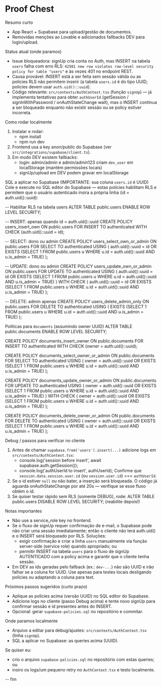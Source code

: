# Proof Chest

Resumo curto

- App React + Supabase para upload/gestão de documentos.
- Removidas menções ao Lovable e adicionados fallbacks DEV para login/upload.

Status atual (onde paramos)

- Issue bloqueadora: signUp cria conta no Auth, mas INSERT na tabela `users` falha com erro RLS: `42501 new row violates row-level security policy for table "users"` e às vezes 401 no endpoint REST.
- Causa provável: INSERT está a ser feita sem sessão válida ou as policies RLS não permitem inserir (a tabela `users.id` é do tipo UUID; policies devem usar `auth.uid()::uuid`).
- Código relevante: `src/contexts/AuthContext.tsx` (função `signUp`) — já implementa tentativas para obter `authUserId` (getSession / signInWithPassword / onAuthStateChange wait), mas o INSERT continua a ser bloqueado enquanto não existir sessão ou se policy estiver incorreta.

Como rodar localmente

1. Instalar e rodar:
   - npm install
   - npm run dev
2. Frontend usa a key anon/public do Supabase (ver `src/integrations/supabase/client.ts`).
3. Em modo DEV existem fallbacks:
   - login: admin/admin e admin/admin123 criam `dev_user` em localStorage (mantém permissões locais)
   - signUp/upload em DEV podem gravar em localStorage

SQL a aplicar no Supabase (IMPORTANTE: sua coluna `users.id` é UUID)
Cole e execute no SQL editor do Supabase — estas policies habilitam RLS e permitem que o usuário autenticado insira a própria linha (id = auth.uid()::uuid):

-- Habilitar RLS na tabela users
ALTER TABLE public.users ENABLE ROW LEVEL SECURITY;

-- INSERT: apenas quando id = auth.uid()::uuid
CREATE POLICY users_insert_own
ON public.users
FOR INSERT
TO authenticated
WITH CHECK (auth.uid()::uuid = id);

-- SELECT: dono ou admin
CREATE POLICY users_select_own_or_admin
ON public.users
FOR SELECT
TO authenticated
USING (
auth.uid()::uuid = id
OR EXISTS (SELECT 1 FROM public.users u WHERE u.id = auth.uid()::uuid AND u.is_admin = TRUE)
);

-- UPDATE: dono ou admin
CREATE POLICY users_update_own_or_admin
ON public.users
FOR UPDATE
TO authenticated
USING (
auth.uid()::uuid = id
OR EXISTS (SELECT 1 FROM public.users u WHERE u.id = auth.uid()::uuid AND u.is_admin = TRUE)
)
WITH CHECK (
auth.uid()::uuid = id
OR EXISTS (SELECT 1 FROM public.users u WHERE u.id = auth.uid()::uuid AND u.is_admin = TRUE)
);

-- DELETE: admin apenas
CREATE POLICY users_delete_admin_only
ON public.users
FOR DELETE
TO authenticated
USING (
EXISTS (SELECT 1 FROM public.users u WHERE u.id = auth.uid()::uuid AND u.is_admin = TRUE)
);

Políticas para `documents` (assumindo owner UUID)
ALTER TABLE public.documents ENABLE ROW LEVEL SECURITY;

CREATE POLICY documents_insert_owner
ON public.documents
FOR INSERT
TO authenticated
WITH CHECK (owner = auth.uid()::uuid);

CREATE POLICY documents_select_owner_or_admin
ON public.documents
FOR SELECT
TO authenticated
USING (
owner = auth.uid()::uuid
OR EXISTS (SELECT 1 FROM public.users u WHERE u.id = auth.uid()::uuid AND u.is_admin = TRUE)
);

CREATE POLICY documents_update_owner_or_admin
ON public.documents
FOR UPDATE
TO authenticated
USING (
owner = auth.uid()::uuid
OR EXISTS (SELECT 1 FROM public.users u WHERE u.id = auth.uid()::uuid AND u.is_admin = TRUE)
)
WITH CHECK (
owner = auth.uid()::uuid
OR EXISTS (SELECT 1 FROM public.users u WHERE u.id = auth.uid()::uuid AND u.is_admin = TRUE)
);

CREATE POLICY documents_delete_owner_or_admin
ON public.documents
FOR DELETE
TO authenticated
USING (
owner = auth.uid()::uuid
OR EXISTS (SELECT 1 FROM public.users u WHERE u.id = auth.uid()::uuid AND u.is_admin = TRUE)
);

Debug / passos para verificar no cliente

1. Antes de chamar `supabase.from('users').insert(...)` adicione logs em `src/contexts/AuthContext.tsx`:
   - console.log('session before insert', await supabase.auth.getSession());
   - console.log('authUserId to insert', authUserId);
     Confirme que `session.data.session.user.id` (ou `session.user.id`) === `authUserId`.
2. Se o id estiver `null` ou não bater, a inserção será bloqueada. O código já aguarda onAuthStateChange por até 20s — verifique se esse fluxo obtém o id.
3. Se quiser testar rápido sem RLS (somente DEBUG), rode:
   ALTER TABLE public.users DISABLE ROW LEVEL SECURITY;
   (reabilite depois!)

Notas importantes

- Não use a service_role key no frontend.
- Se o fluxo de signUp requer confirmação de e-mail, o Supabase pode não criar uma sessão imediatamente; então o cliente não terá auth.uid() e o INSERT será bloqueado por RLS. Soluções:
  - exigir confirmação e criar a linha `users` manualmente via função server-side (service role) quando apropriado; ou
  - permitir INSERT na tabela `users` para o fluxo de signUp AUTENTICADO com a policy acima e garantir que o cliente tenha sessão.
- Em DEV as ids geradas pelo fallback (ex.: `dev-...`) não são UUID e irão falhar se a coluna for UUID. Use apenas para testes locais desligando policies ou adaptando a coluna para text.

Próximos passos sugeridos (curto prazo)

- Aplique as policies acima (versão UUID) no SQL editor do Supabase.
- Adicione logs no cliente (passo Debug acima) e tente novo signUp para confirmar sessão e id presentes antes do INSERT.
- Opcional: gerar `supabase-policies.sql` no repositório e commitar.

Onde paramos localmente

- Arquivo a editar para debug/ajustes: `src/contexts/AuthContext.tsx` (linha `signUp`).
- SQL a aplicar no Supabase: as queries acima (UUID).

Se quiser eu:

- crio o arquivo `supabase-policies.sql` no repositório com estas queries; ou
- insiro os logs/um pequeno retry no `AuthContext.tsx` e testo localmente.

-- fim
